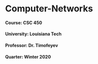 # Computer-Networks
#### Course: CSC 450
#### University: Louisiana Tech
#### Professor: Dr. Timofeyev
#### Quarter: Winter 2020
